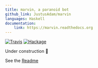 ```yaml
---
title: marvin, a paranoid bot
github_link: JustusAdam/marvin
languages: Haskell
documentation:
    link: https://marvin.readthedocs.org
---
```


[![Travis](https://travis-ci.org/JustusAdam/marvin.svg?branch=master)](https://travis-ci.org/JustusAdam/marvin)
[![Hackage](https://img.shields.io/hackage/v/marvin.svg)](http://hackage.haskell.org/package/marvin)

Under construction 🔨


See the [Readme](https://github.com/JustusAdam/marvin#readme)
